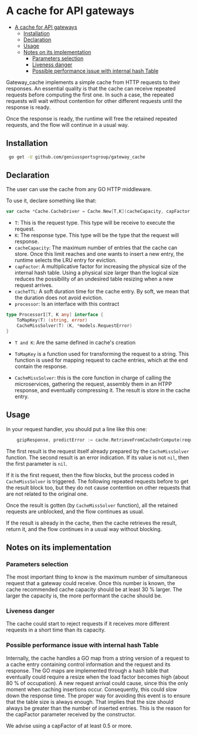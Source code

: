 # A cache for API gateways

- [A cache for API gateways](#a-cache-for-api-gateways)
	- [Installation](#installation)
	- [Declaration](#declaration)
	- [Usage](#usage)
	- [Notes on its implementation](#notes-on-its-implementation)
		- [Parameters selection](#parameters-selection)
		- [Liveness danger](#liveness-danger)
		- [Possible performance issue with internal hash Table](#possible-performance-issue-with-internal-hash-table)

Gateway_cache implements a simple cache from HTTP requests to their responses. An essential quality is that the cache can receive repeated requests before computing the first one. In such a case, the repeated requests will wait without contention for other different requests until the response is ready.

Once the response is ready, the runtime will free the retained repeated requests, and the flow will continue in a usual way.

## Installation

```Bash
 go get -U github.com/geniussportsgroup/gateway_cache
```

## Declaration

The user can use the cache from any GO HTTP middleware.  

To use it, declare something like that:  

```Go 
var cache *Cache.CacheDriver = Cache.New[T,K](cacheCapacity, capFactor, cacheTTL,mapper)
```

* `T`: This is the request type. This type will be receive to execute the request.
* `K`: The response type. This type will be the type that the request will response.
*   `cacheCapacity`: The maximum number of entries that the cache can store. Once this limit reaches and one wants to insert a new entry, the runtime selects the LRU entry for eviction.
*   `capFactor`: A multiplicative factor for increasing the physical size of the internal hash table. Using a physical size larger than the logical size reduces the possibility of an undesired table resizing when a new request arrives.
*   `cacheTTL`: A soft duration time for the cache entry. By soft, we mean that the duration does not avoid eviction.
*   `processor`: Is an interface with this contract

```Go
type ProcessorI[T, K any] interface {
	ToMapKey(T) (string, error)
	CacheMissSolver(T) (K, *models.RequestError) 
}
``` 

* `T and K`: Are the same defined in cache's creation 

* `ToMapKey` is a function used for transforming the request to a string. This function is used for mapping request to cache entries, which at the end contain the response.
*   `CacheMissSolver`: this is the core function in charge of calling the microservices, gathering the request, assembly them in an HTPP response, and eventually compressing it. The result is store in the cache entry.

## Usage

In your request handler, you should put a line like this one:  

```Go
    gzipResponse, predictError := cache.RetrieveFromCacheOrCompute(request)  
```

The first result is the request itself already prepared by the `CacheMissSolver` function. The second result is an error indication. If its value is not `nil`, then the first parameter is `nil`.  

If it is the first request, then the flow blocks, but the process coded in `CacheMissSolver` is triggered. The following repeated requests before to get the result block too, but they do not cause contention on other requests that are not related to the original one.  

Once the result is gotten (by `CacheMissSolver` function), all the retained requests are unblocked, and the flow continues as usual.  

If the result is already in the cache, then the cache retrieves the result, return it, and the flow continues in a usual way without blocking.

## Notes on its implementation  

### Parameters selection

The most important thing to know is the maximum number of simultaneous request that a gateway could receive. Once this number is known, the cache recommended cache capacity should be at least 30 % larger. The larger the capacity is, the more performant the cache should be.

### Liveness danger

The cache could start to reject requests if it receives more different requests in a short time than its capacity.

### Possible performance issue with internal hash Table

Internally, the cache handles a GO map from a string version of a request to a cache entry containing control information and the request and its response. The GO maps are implemented through a hash table that eventually could require a resize when the load factor becomes high (about 80 % of occupation). A new request arrival could cause, since this the only moment when caching insertions occur. Consequently, this could slow down the response time. The proper way for avoiding this event is to ensure that the table size is always enough. That implies that the size should always be greater than the number of inserted entries. This is the reason for the capFactor parameter received by the constructor.

We advise using a capFactor of at least 0.5 or more.
